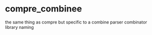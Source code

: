# compre_combinee
the same thing as compre but specific to a combine parser combinator library naming
